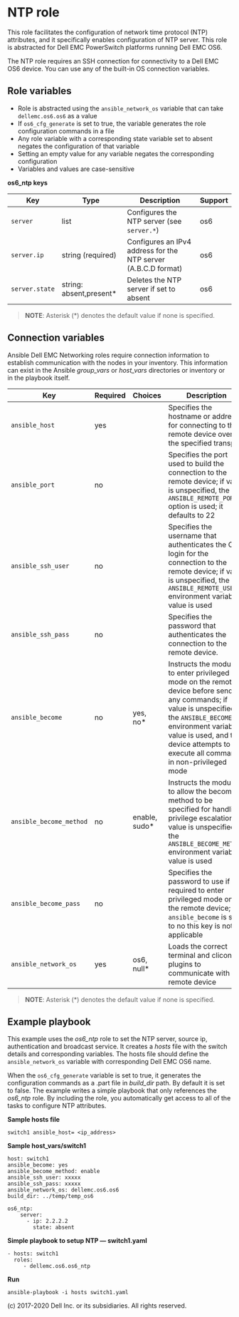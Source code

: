 NTP role
========

This role facilitates the configuration of network time protocol (NTP) attributes, and it specifically enables configuration of NTP server. This role is abstracted for Dell EMC PowerSwitch platforms running Dell EMC OS6.

The NTP role requires an SSH connection for connectivity to a Dell EMC OS6 device. You can use any of the built-in OS connection variables.

Role variables
--------------

- Role is abstracted using the `ansible_network_os` variable that can take `dellemc.os6.os6` as a value
- If `os6_cfg_generate` is set to true, the variable generates the role configuration commands in a file
- Any role variable with a corresponding state variable set to absent negates the configuration of that variable
- Setting an empty value for any variable negates the corresponding configuration
- Variables and values are case-sensitive

**os6_ntp keys**

| Key        | Type                      | Description                                             | Support               |
|------------|---------------------------|---------------------------------------------------------|-----------------------|
| ``server`` | list | Configures the NTP server (see ``server.*``) | os6 |
| ``server.ip`` | string (required)         | Configures an IPv4 address for the NTP server (A.B.C.D format) | os6 |
| ``server.state`` | string: absent,present\*     | Deletes the NTP server if set to absent                   | os6 |

> **NOTE**: Asterisk (\*) denotes the default value if none is specified. 

Connection variables
--------------------

Ansible Dell EMC Networking roles require connection information to establish communication with the nodes in your inventory. This information can exist in the Ansible *group_vars* or *host_vars* directories or inventory or in the playbook itself.

| Key         | Required | Choices    | Description                                           |
|-------------|----------|------------|-------------------------------------------------------|
| ``ansible_host`` | yes      |            | Specifies the hostname or address for connecting to the remote device over the specified transport |
| ``ansible_port`` | no       |            | Specifies the port used to build the connection to the remote device; if value is unspecified, the `ANSIBLE_REMOTE_PORT` option is used; it defaults to 22 |
| ``ansible_ssh_user`` | no       |            | Specifies the username that authenticates the CLI login for the connection to the remote device; if value is unspecified, the `ANSIBLE_REMOTE_USER` environment variable value is used  |
| ``ansible_ssh_pass`` | no       |            | Specifies the password that authenticates the connection to the remote device.  |
| ``ansible_become`` | no       | yes, no\*   | Instructs the module to enter privileged mode on the remote device before sending any commands; if value is unspecified, the `ANSIBLE_BECOME` environment variable value is used, and the device attempts to execute all commands in non-privileged mode |
| ``ansible_become_method`` | no       | enable, sudo\*   | Instructs the module to allow the become method to be specified for handling privilege escalation; if value is unspecified, the `ANSIBLE_BECOME_METHOD` environment variable value is used |
| ``ansible_become_pass`` | no       |            | Specifies the password to use if required to enter privileged mode on the remote device; if ``ansible_become`` is set to no this key is not applicable |
| ``ansible_network_os`` | yes      | os6, null\*  | Loads the correct terminal and cliconf plugins to communicate with the remote device |

> **NOTE**: Asterisk (\*) denotes the default value if none is specified.

Example playbook
----------------

This example uses the *os6_ntp* role to set the NTP server, source ip, authentication and broadcast service. It creates a *hosts* file with the switch details and corresponding variables. The hosts file should define the `ansible_network_os` variable with corresponding Dell EMC OS6 name. 

When the `os6_cfg_generate` variable is set to true, it generates the configuration commands as a .part file in *build_dir* path. By default it is set to false. The example writes a simple playbook that only references the *os6_ntp* role. 
By including the role, you automatically get access to all of the tasks to configure NTP attributes. 

**Sample hosts file**
 
    switch1 ansible_host= <ip_address> 

**Sample host_vars/switch1**

    host: switch1
    ansible_become: yes
    ansible_become_method: enable
    ansible_ssh_user: xxxxx
    ansible_ssh_pass: xxxxx
    ansible_network_os: dellemc.os6.os6
    build_dir: ../temp/temp_os6
	  
    os6_ntp:
        server:
          - ip: 2.2.2.2
            state: absent
 
**Simple playbook to setup NTP — switch1.yaml**

    - hosts: switch1
      roles:
         - dellemc.os6.os6_ntp

**Run**

    ansible-playbook -i hosts switch1.yaml

(c) 2017-2020 Dell Inc. or its subsidiaries. All rights reserved.
